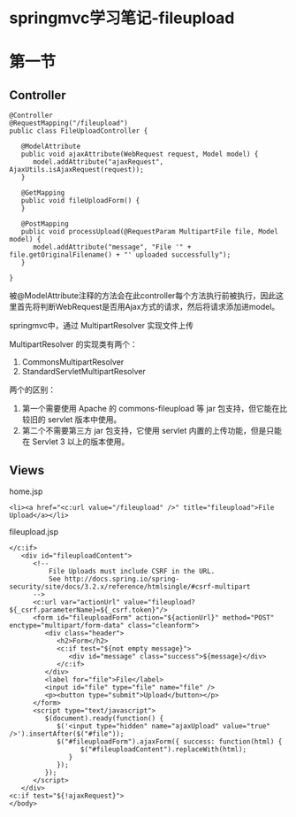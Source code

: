 # springmvc学习笔记-fileupload

# 第一节

## Controller

```
@Controller
@RequestMapping("/fileupload")
public class FileUploadController {

   @ModelAttribute
   public void ajaxAttribute(WebRequest request, Model model) {
      model.addAttribute("ajaxRequest", AjaxUtils.isAjaxRequest(request));
   }

   @GetMapping
   public void fileUploadForm() {
   }

   @PostMapping
   public void processUpload(@RequestParam MultipartFile file, Model model) {
      model.addAttribute("message", "File '" + file.getOriginalFilename() + "' uploaded successfully");
   }
   
}
```

被@ModelAttribute注释的方法会在此controller每个方法执行前被执行，因此这里首先将判断WebRequest是否用Ajax方式的请求，然后将请求添加进model。

springmvc中，通过 MultipartResolver 实现文件上传

MultipartResolver 的实现类有两个：

1. CommonsMultipartResolver
2. StandardServletMultipartResolver

两个的区别：

1. 第一个需要使用 Apache 的 commons-fileupload 等 jar 包支持，但它能在比较旧的 servlet 版本中使用。
2. 第二个不需要第三方 jar 包支持，它使用 servlet 内置的上传功能，但是只能在 Servlet 3 以上的版本使用。

## Views

home.jsp

```
<li><a href="<c:url value="/fileupload" />" title="fileupload">File Upload</a></li>

```

fileupload.jsp

```
</c:if>
   <div id="fileuploadContent">
      <!--
          File Uploads must include CSRF in the URL.
          See http://docs.spring.io/spring-security/site/docs/3.2.x/reference/htmlsingle/#csrf-multipart
      -->
      <c:url var="actionUrl" value="fileupload?${_csrf.parameterName}=${_csrf.token}"/>
      <form id="fileuploadForm" action="${actionUrl}" method="POST" enctype="multipart/form-data" class="cleanform">
         <div class="header">
            <h2>Form</h2>
            <c:if test="${not empty message}">
               <div id="message" class="success">${message}</div>       
            </c:if>
         </div>
         <label for="file">File</label>
         <input id="file" type="file" name="file" />
         <p><button type="submit">Upload</button></p>      
      </form>
      <script type="text/javascript">
         $(document).ready(function() {
            $('<input type="hidden" name="ajaxUpload" value="true" />').insertAfter($("#file"));
            $("#fileuploadForm").ajaxForm({ success: function(html) {
                  $("#fileuploadContent").replaceWith(html);
               }
            });
         });
      </script>  
   </div>
<c:if test="${!ajaxRequest}">
</body>
```



